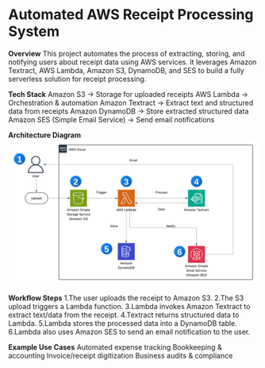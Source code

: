 # **Automated AWS Receipt Processing System**

**Overview**
This project automates the process of extracting, storing, and notifying users about receipt data using AWS services. It leverages Amazon Textract, AWS Lambda, Amazon S3, DynamoDB, and SES to build a fully serverless solution for receipt processing.

**Tech Stack**
Amazon S3 → Storage for uploaded receipts
AWS Lambda → Orchestration & automation
Amazon Textract → Extract text and structured data from receipts
Amazon DynamoDB → Store extracted structured data
Amazon SES (Simple Email Service) → Send email notifications

**Architecture Diagram**
![alt text](<Blank diagram (1).png>)

**Workflow Steps**
1.The user uploads the receipt to Amazon S3.
2.The S3 upload triggers a Lambda function.
3.Lambda invokes Amazon Textract to extract text/data from the receipt.
4.Textract returns structured data to Lambda.
5.Lambda stores the processed data into a DynamoDB table.
6.Lambda also uses Amazon SES to send an email notification to the user.

**Example Use Cases**
Automated expense tracking
Bookkeeping & accounting
Invoice/receipt digitization
Business audits & compliance
